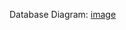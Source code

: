Database Diagram:
[image](https://user-images.githubusercontent.com/109426665/209875936-c37b40b8-f906-4c53-b23a-a1e42a3d64c7.png)
